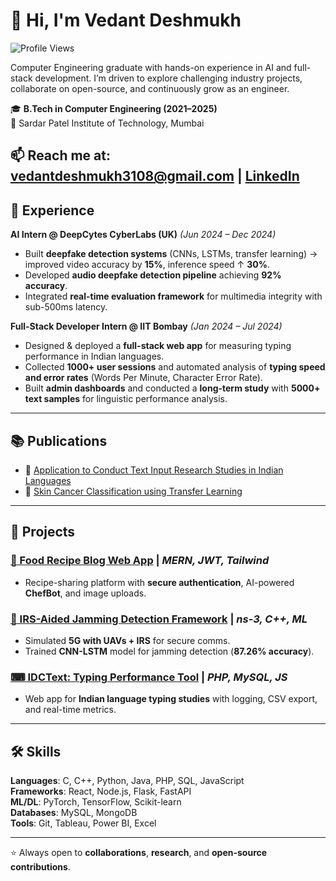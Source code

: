 # 👋 Hi, I'm Vedant Deshmukh  
![Profile Views](https://komarev.com/ghpvc/?username=Vedantspit&color=blue&style=flat-square)

Computer Engineering graduate with hands-on experience in AI and full-stack development. I’m driven to explore challenging industry projects, collaborate on open-source, and continuously grow as an engineer.

🎓 **B.Tech in Computer Engineering (2021–2025)**  
📍 Sardar Patel Institute of Technology, Mumbai  


📫 Reach me at: **vedantdeshmukh3108@gmail.com** | [LinkedIn](https://www.linkedin.com/in/vedant-deshmukh-47b1a122a/) 
---

## 💼 Experience  

**AI Intern @ DeepCytes CyberLabs (UK)** *(Jun 2024 – Dec 2024)*  
- Built **deepfake detection systems** (CNNs, LSTMs, transfer learning) → improved video accuracy by **15%**, inference speed ↑ **30%**.  
- Developed **audio deepfake detection pipeline** achieving **92% accuracy**.  
- Integrated **real-time evaluation framework** for multimedia integrity with sub-500ms latency.  

**Full-Stack Developer Intern @ IIT Bombay** *(Jan 2024 – Jul 2024)*  
- Designed & deployed a **full-stack web app** for measuring typing performance in Indian languages.  
- Collected **1000+ user sessions** and automated analysis of **typing speed and error rates** (Words Per Minute, Character Error Rate).  
- Built **admin dashboards** and conducted a **long-term study** with **5000+ text samples** for linguistic performance analysis.  

---

## 📚 Publications  

- 📝 [Application to Conduct Text Input Research Studies in Indian Languages](https://link.springer.com/chapter/10.1007/978-3-031-80829-6_5)  
- 📝 [Skin Cancer Classification using Transfer Learning](https://doi.org/10.1007/978-3-031-67444-0_17)  

---

## 🚀 Projects  

### [🍲 Food Recipe Blog Web App](https://github.com/Vedantspit/Food_Blog_App) | *MERN, JWT, Tailwind*  
- Recipe-sharing platform with **secure authentication**, AI-powered **ChefBot**, and image uploads.  

### [📡 IRS-Aided Jamming Detection Framework](https://github.com/Vedantspit/IRS_Jamming_Sim_Detection) | *ns-3, C++, ML*  
- Simulated **5G with UAVs + IRS** for secure comms.  
- Trained **CNN-LSTM** model for jamming detection (**87.26% accuracy**).  

### [⌨ IDCText: Typing Performance Tool](https://github.com/Vedantspit/IDCText-app) | *PHP, MySQL, JS*  
- Web app for **Indian language typing studies** with logging, CSV export, and real-time metrics.  

---

## 🛠 Skills  

**Languages**: C, C++, Python, Java, PHP, SQL, JavaScript  
**Frameworks**: React, Node.js, Flask, FastAPI  
**ML/DL**: PyTorch, TensorFlow, Scikit-learn  
**Databases**: MySQL, MongoDB  
**Tools**: Git, Tableau, Power BI, Excel  

---

⭐️ Always open to **collaborations**, **research**, and **open-source contributions**.  
